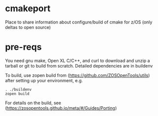 # cmakeport
Place to share information about configure/build of cmake for z/OS (only deltas to open source)

# pre-reqs
You need gnu make, Open XL C/C++, and curl to download and unzip a tarball or git to build from scratch. 
Detailed dependencies are in buildenv

To build, use zopen build from (https://github.com/ZOSOpenTools/utils) after setting up your environment, e.g.
```
. ./buildenv
zopen build
```

For details on the build, see (https://zosopentools.github.io/meta/#/Guides/Porting)
